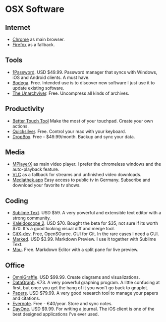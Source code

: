 # OSX Software #

## Internet ##

- [Chrome](https://www.google.com/intl/en/chrome/browser/) as main browser.
- [Firefox](http://www.mozilla.org/en-US/firefox/new/) as a fallback.

## Tools ##

- [1Password](https://agilebits.com/onepassword). USD $49.99. Password manager that syncs with Windows, iOS and Android clients. A must have.
- [Bodega](http://appbodega.com/). Free. Intended use is to discover new software I just use it to update existing software.
- [The Unarchviver](http://wakaba.c3.cx/s/apps/unarchiver.html). Free. Uncompress all kinds of archives.

## Productivity ##

- [Better Touch Tool](http://blog.boastr.net/) Make the most of your touchpad. Create your own actions.
- [Quicksilver](http://qsapp.com/). Free. Control your mac with your keyboard.
- [DropBox](https://www.dropbox.com/). Free - $49.99/month. Backup and sync your data.

## Media ##

- [MPlayerX](http://mplayerx.org/) as main video player. I prefer the chromeless windows and the auto-playback feature.
- [VLC](http://www.videolan.org/) as a fallback for streams and unfinished video downloads.
- [Mediathek.app](http://appdrive.net/mediathek/) Easy access to public tv in Germany. Subscribe and download your favorite tv shows.

## Coding ##

- [Sublime Text](http://www.sublimetext.com/). USD $59. A very powerful and extensible text editor with a strong community.
- [Kaleidoscope 2](http://www.kaleidoscopeapp.com/). USD $70. Bought the beta for $35, not sure if its worth $70. It's a good looking visual diff and merge tool.
- [GitX-dev](http://rowanj.github.com/gitx/). Free, OpenSOurce. GUI for Git. In the rare cases I need a GUI.
- [Marked](http://markedapp.com/). USD $3.99. Markdown Preview. I use it together with Sublime Text.
- [Mou](http://mouapp.com/). Free. Markdown Editor with a split pane for live preview.

## Office ##

- [OmniGraffle](http://www.omnigroup.com/products/omnigraffle/). USD $99.99. Create diagrams and visualizations.
- [DataGraph](http://www.visualdatatools.com/DataGraph/). €73. A very powerful graphing program. A little confusing at first, but once you get the hang of it you won't  go back to gnuplot.
- [Papers](http://www.mekentosj.com/papers/). USD $79.99. A very good research tool to manage your papers and citations.
- [Evernote](http://evernote.com/). Free - €40/year. Store and sync notes.
- [DayOne](http://dayoneapp.com/). USD $9.99. For writing a journal. The iOS client is one of the best designed applications I've ever used.
